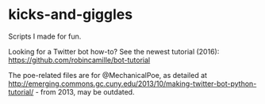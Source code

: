 kicks-and-giggles
=================

Scripts I made for fun.

Looking for a Twitter bot how-to? See the newest tutorial (2016): https://github.com/robincamille/bot-tutorial 

The poe-related files are for @MechanicalPoe, as detailed at http://emerging.commons.gc.cuny.edu/2013/10/making-twitter-bot-python-tutorial/ - from 2013, may be outdated.

